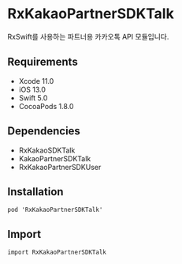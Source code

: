 # RxKakaoPartnerSDKTalk

RxSwift를 사용하는 파트너용 카카오톡 API 모듈입니다.

## Requirements
- Xcode 11.0
- iOS 13.0
- Swift 5.0
- CocoaPods 1.8.0

## Dependencies
- RxKakaoSDKTalk
- KakaoPartnerSDKTalk
- RxKakaoPartnerSDKUser

## Installation
```
pod 'RxKakaoPartnerSDKTalk'
```

## Import
```
import RxKakaoPartnerSDKTalk
```